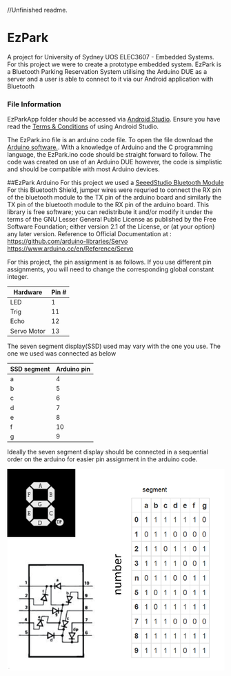 //Unfinished readme.

# EzPark 
A project for University of Sydney UOS ELEC3607 - Embedded Systems.
For this project we were to create a prototype embedded system.
EzPark is a Bluetooth Parking Reservation System utilising the Arduino DUE as a server and a user is able to connect to it via our Android application with Bluetooth

### File Information
EzParkApp folder should be accessed via [Android Studio](https://developer.android.com/studio/index.html). Ensure you have read the [Terms & Conditions](https://developer.android.com/studio/terms.html) of using Android Studio.


The EzPark.ino file is an arduino code file. To open the file download the [Arduino software.](https://www.arduino.cc/en/Main/Software).
With a knowledge of Arduino and the C programming language, the EzPark.ino code should be straight forward to follow. The code was created on use of an Arduino DUE however, the code is simplistic and should be compatible with most Arduino devices.


##EzPark Arduino
For this project we used a [SeeedStudio Bluetooth Module](http://wiki.seeedstudio.com/wiki/Bluetooth_Shield)
For this Bluetooth Shield, jumper wires were requried to connect the RX pin of the bluetooth module to the TX pin of the arduino board and similarly the TX pin of the bluetooth module to the RX pin of the arduino board.
<Servo Library>
    This library is free software; you can redistribute it and/or modify it under the terms of the GNU Lesser General Public License as published by the Free Software Foundation;
    either version 2.1 of the License, or (at your option) any later version.
    Reference to  Official Documentation at :
        https://github.com/arduino-libraries/Servo
        https://www.arduino.cc/en/Reference/Servo

For this project, the pin assignment is as follows. If you use different pin assignments, you will need to change the corresponding global constant integer.

| Hardware | Pin # |
| --- | --- |
| LED | 1 |
| Trig | 11 |
| Echo | 12 |
| Servo Motor | 13 |

The seven segment display(SSD) used may vary with the one you use.
The one we used was connected as below

| SSD segment| Arduino pin |
| --- | --- | 
|  a | 4 |
| b | 5 |
| c | 6 | 
| d | 7 |
| e | 8 | 
| f | 10 |
| g | 9 |

Ideally the seven segment display should be connected in a sequential order on the arduino for easier pin assignment in the arduino code. 

![](ssd.png)


